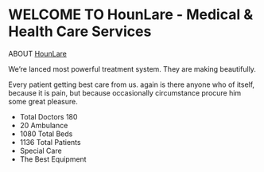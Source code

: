 # WELCOME TO HounLare - Medical & Health Care Services

ABOUT [HounLare](https://www.facebook.com/heyrafi.com/)

We’re lanced most powerful treatment system. They are making beautifully.

Every patient getting best care from us. again is there anyone who of itself, because it is pain, but because occasionally circumstance procure him some great pleasure.

* Total Doctors 180
* 20 Ambulance
* 1080 Total Beds
* 1136 Total Patients
* Special Care 
* The Best Equipment